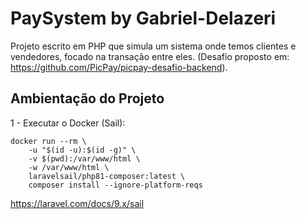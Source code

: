 
# PaySystem by Gabriel-Delazeri

Projeto escrito em PHP que simula um sistema onde temos clientes e vendedores, focado na transação entre eles. (Desafio proposto em: https://github.com/PicPay/picpay-desafio-backend).




## Ambientação do Projeto

1 - Executar o Docker (Sail):

```http
docker run --rm \
    -u "$(id -u):$(id -g)" \
    -v $(pwd):/var/www/html \
    -w /var/www/html \
    laravelsail/php81-composer:latest \
    composer install --ignore-platform-reqs
```
https://laravel.com/docs/9.x/sail
